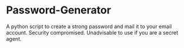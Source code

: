 # Password-Generator
A python script to create a strong password and mail it to your email account. Security compromised. Unadvisable to use if you are a secret agent.
